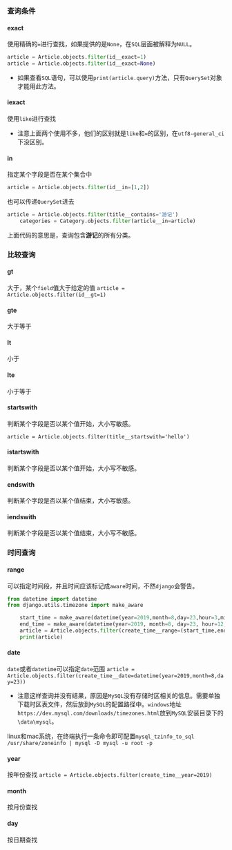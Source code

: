 ### 查询条件
#### exact
使用精确的`=`进行查找，如果提供的是`None`，在`SQL`层面被解释为`NULL`。

```python
article = Article.objects.filter(id__exact=1)
article = Article.objects.filter(id__exact=None)
```
* 如果查看`SQL`语句，可以使用`print(article.query)`方法，只有`QuerySet`对象才能用此方法。

#### iexact
使用`like`进行查找
* 注意上面两个使用不多，他们的区别就是`like`和`=`的区别，在`utf8-general_ci`下没区别。

#### in 
指定某个字段是否在某个集合中

```python
article = Article.objects.filter(id__in=[1,2])
```
也可以传递`QuerySet`进去

```python
article = Article.objects.filter(title__contains='游记')
    categories = Category.objects.filter(article__in=article)

```
上面代码的意思是，查询包含**游记**的所有分类。

### 比较查询
#### gt
大于，某个`field`值大于给定的值
`article = Article.objects.filter(id__gt=1)`

#### gte
大于等于

#### lt
小于

#### lte
小于等于

#### startswith
判断某个字段是否以某个值开始，大小写敏感。

`article = Article.objects.filter(title__startswith='hello')`

#### istartswith
判断某个字段是否以某个值开始，大小写不敏感。

#### endswith
判断某个字段是否以某个值结束，大小写敏感。

#### iendswith
判断某个字段是否以某个值结束，大小写不敏感。

### 时间查询

#### range
可以指定时间段，并且时间应该标记成`aware`时间，不然`django`会警告。

```python
from datetime import datetime
from django.utils.timezone import make_aware

    start_time = make_aware(datetime(year=2019,month=8,day=23,hour=3,minute=0,second=0))
    end_time = make_aware(datetime(year=2019, month=8, day=23, hour=12, minute=0, second=0))
    article = Article.objects.filter(create_time__range=(start_time,end_time))
    print(article)
```

#### date
`date`或者`datetime`可以指定`date`范围
`article = Article.objects.filter(create_time__date=datetime(year=2019,month=8,day=23))`
* 注意这样查询并没有结果，原因是`MySQL`没有存储时区相关的信息。需要单独下载时区表文件，然后放到`MySQL`的配置路径中。`windows`地址`https://dev.mysql.com/downloads/timezones.html`放到`MySQL`安装目录下的`\data\mysql`。

linux和mac系统，在终端执行一条命令即可配置`mysql_tzinfo_to_sql /usr/share/zoneinfo | mysql -D mysql -u root -p`

#### year
按年份查找
`article = Article.objects.filter(create_time__year=2019)`

#### month
按月份查找

#### day
按日期查找








